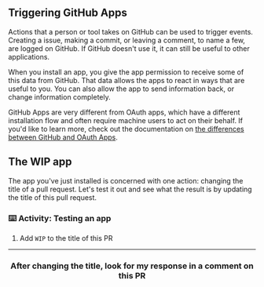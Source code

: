 ## Triggering GitHub Apps

Actions that a person or tool takes on GitHub can be used to trigger events. Creating a issue, making a commit, or leaving a comment, to name a few, are logged on GitHub. If GitHub doesn't use it, it can still be useful to other applications.

When you install an app, you give the app permission to receive some of this data from GitHub. That data allows the apps to react in ways that are useful to you. You can also allow the app to send information back, or change information completely.

GitHub Apps are very different from OAuth apps, which have a different installation flow and often require machine users to act on their behalf. If you'd like to learn more, check out the documentation on [the differences between GitHub and OAuth Apps](https://developer.github.com/apps/differences-between-apps/).

## The WIP app

The app you've just installed is concerned with one action: changing the title of a pull request. Let's test it out and see what the result is by updating the title of this pull request.

### :keyboard: Activity: Testing an app

1. Add `WIP` to the title of this PR

<hr>
<h3 align="center">After changing the title, look for my response in a comment on this PR</h3>
